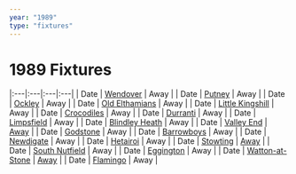 ```yaml
---
year: "1989"
type: "fixtures"
---
```


# 1989 Fixtures

|:---|:---|:---|:---|
| Date | [Wendover](1989-wendover.md) | Away |
| Date | [Putney](1989-putney.md) | Away |
| Date | [Ockley](1989-ockley.md) | Away |
| Date | [Old Elthamians](1989-old-elthamians.md) | Away |
| Date | [Little Kingshill](1989-little-kingshill.md) | Away |
| Date | [Crocodiles](1989-crocodiles.md) | Away |
| Date | [Durranti](1989-durranti.md) | Away |
| Date | [Limpsfield](1989-limpsfield.md) | Away |
| Date | [Blindley Heath](1989-blindley-heath.md) | Away |
| Date | [Valley End](1989-valley-end.md) | [Away]() |
| Date | [Godstone](1989-godstone.md) | Away |
| Date | [Barrowboys](1989-barrowboys.md) | Away |
| Date | [Newdigate](1989-newdigate.md) | Away |
| Date | [Hetairoi](1989-hetairoi.md) | Away |
| Date | [Stowting](1989-stowting.md) | [Away]() |
| Date | [South Nutfield](1989-south-nutfield.md) | Away |
| Date | [Eggington](1989-eggington.md) | Away |
| Date | [Watton-at-Stone](1989-watton-at-stone.md) | [Away]() |
| Date | [Flamingo](1989-flamingo.md) | Away |